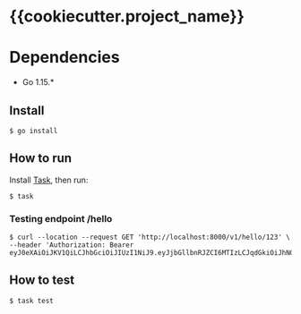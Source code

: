# {{cookiecutter.project_name}}

# Dependencies

- Go 1.15.*

## Install

```
$ go install
```

## How to run

Install [Task](https://taskfile.dev/#/installation), then run:

```
$ task
```

### Testing endpoint /hello

```
$ curl --location --request GET 'http://localhost:8000/v1/hello/123' \
--header 'Authorization: Bearer eyJ0eXAiOiJKV1QiLCJhbGciOiJIUzI1NiJ9.eyJjbGllbnRJZCI6MTIzLCJqdGkiOiJhNGJmYzAxZi00NmQ0LTQyNzgtOTM5ZS0yOWRkNjI2N2M5OTIiLCJpYXQiOjE2MTQ3MTIzNjMsImV4cCI6MTYxNDcxNTk2M30.4mPtjKqu8C3i0v4TEpnthp1_FyYspVwXFfa2S0EuApo'
```

## How to test

```
$ task test
```
